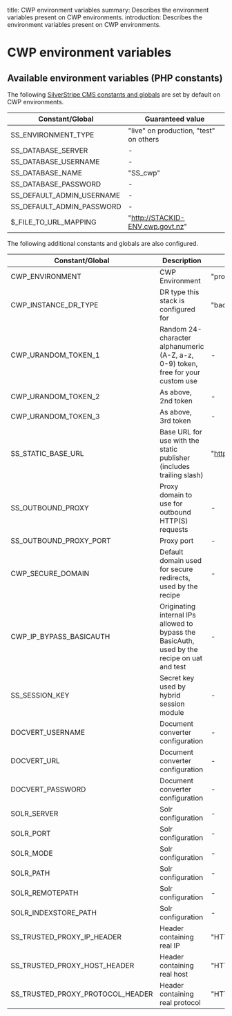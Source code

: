 title: CWP environment variables
summary: Describes the environment variables present on CWP environments.
introduction: Describes the environment variables present on CWP environments.

# CWP environment variables

## Available environment variables (PHP constants)

The following [SilverStripe CMS constants and globals](https://docs.silverstripe.org/en/4/getting_started/environment_management/)
are set by default on CWP environments.

|Constant/Global|Guaranteed value|
|-|-|
|SS_ENVIRONMENT_TYPE|"live" on production, "test" on others|
|SS_DATABASE_SERVER|-|
|SS_DATABASE_USERNAME|-|
|SS_DATABASE_NAME|"SS_cwp"|
|SS_DATABASE_PASSWORD|-|
|SS_DEFAULT_ADMIN_USERNAME|-|
|SS_DEFAULT_ADMIN_PASSWORD|-|
|$_FILE_TO_URL_MAPPING|"http://STACKID-ENV.cwp.govt.nz"|

The following additional constants and globals are also configured.

|Constant/Global|Description|Guaranteed value|
|-|-|-|
|CWP_ENVIRONMENT|CWP Environment|"prod", "uat", "dr", "uatdr" or "test"|
|CWP_INSTANCE_DR_TYPE|DR type this stack is configured for|"backup", "passive", or "active"|
|CWP_URANDOM_TOKEN_1|Random 24-character alphanumeric (A-Z, a-z, 0-9) token, free for your custom use|-|
|CWP_URANDOM_TOKEN_2|As above, 2nd token|-|
|CWP_URANDOM_TOKEN_3|As above, 3rd token|-|
|SS_STATIC_BASE_URL|Base URL for use with the static publisher (includes trailing slash)|"http://STACKID-ENV.cwp.govt.nz/"|
|SS_OUTBOUND_PROXY|Proxy domain to use for outbound HTTP(S) requests|-|
|SS_OUTBOUND_PROXY_PORT|Proxy port|-|
|CWP_SECURE_DOMAIN|Default domain used for secure redirects, used by the recipe|-|
|CWP_IP_BYPASS_BASICAUTH|Originating internal IPs allowed to bypass the BasicAuth, used by the recipe on uat and test|-|
|SS_SESSION_KEY|Secret key used by hybrid session module|-|
|DOCVERT_USERNAME|Document converter configuration|-|
|DOCVERT_URL|Document converter configuration|-|
|DOCVERT_PASSWORD|Document converter configuration|-|
|SOLR_SERVER|Solr configuration|-|
|SOLR_PORT|Solr configuration|-|
|SOLR_MODE|Solr configuration|-|
|SOLR_PATH|Solr configuration|-|
|SOLR_REMOTEPATH|Solr configuration|-|
|SOLR_INDEXSTORE_PATH|Solr configuration|-|
|SS_TRUSTED_PROXY_IP_HEADER|Header containing real IP|"HTTP_X_FORWARDED_FOR"|
|SS_TRUSTED_PROXY_HOST_HEADER|Header containing real host|"HTTP_X_FORWARDED_HOST"|
|SS_TRUSTED_PROXY_PROTOCOL_HEADER|Header containing real protocol|"HTTP_X_FORWARDED_PROTOCOL"|

